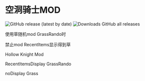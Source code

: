 # 空洞骑士MOD
![GitHub release (latest by date)](https://img.shields.io/github/v/release/wdghzym/RecentItemsDisplayNoGrass)
![Downloads GitHub all releases](https://img.shields.io/github/downloads/wdghzym/RecentItemsDisplayNoGrass/total)

使用草随机mod GrassRando时 

禁止mod RecentItems显示得到草

Hollow Knight Mod

RecentItemsDisplay GrassRando

noDisplay Grass
